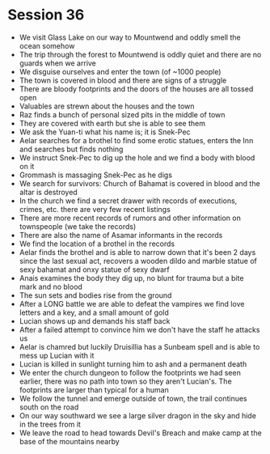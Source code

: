# Session 36

- We visit Glass Lake on our way to Mountwend and oddly smell the ocean somehow
- The trip through the forest to Mountwend is oddly quiet and there are no guards when we arrive
- We disguise ourselves and enter the town (of ~1000 people)
- The town is covered in blood and there are signs of a struggle
- There are bloody footprints and the doors of the houses are all tossed open
- Valuables are strewn about the houses and the town
- Raz finds a bunch of personal sized pits in the middle of town
- They are covered with earth but she is able to see them
- We ask the Yuan-ti what his name is; it is Snek-Pec
- Aelar searches for a brothel to find some erotic statues, enters the Inn and searches but finds nothing
- We instruct Snek-Pec to dig up the hole and we find a body with blood on it
- Grommash is massaging Snek-Pec as he digs
- We search for survivors: Church of Bahamat is covered in blood and the altar is destroyed
- In the church we find a secret drawer with records of executions, crimes, etc. there are very few recent listings
- There are more recent records of rumors and other information on townspeople (we take the records)
- There are also the name of Asamar informants in the records
- We find the location of a brothel in the records
- Aelar finds the brothel and is able to narrow down that it's been 2 days since the last sexual act, recovers a
  wooden dildo and marble statue of sexy bahamat and onxy statue of sexy dwarf
- Anais examines the body they dig up, no blunt for trauma but a bite mark and no blood
- The sun sets and bodies rise from the ground
- After a LONG battle we are able to defeat the vampires we find love letters and a key, and a small amount of gold
- Lucian shows up and demands his staff back
- After a failed attempt to convince him we don't have the staff he attacks us
- Aelar is chamred but luckily Druisillia has a Sunbeam spell and is able to mess up Lucian with it
- Lucian is killed in sunlight turning him to ash and a permanent death
- We enter the church dungeon to follow the footprints we had seen earlier, there was no path into town so they aren't
  Lucian's. The footprints are larger than typical for a human
- We follow the tunnel and emerge outside of town, the trail continues south on the road
- On our way southward we see a large silver dragon in the sky and hide in the trees from it
- We leave the road to head towards Devil's Breach and make camp at the base of the mountains nearby
